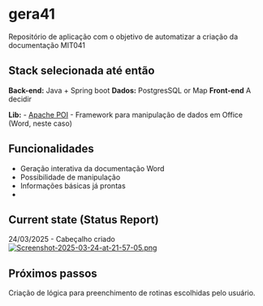 
# gera41

Repositório de aplicação com o objetivo de automatizar a criação da documentação MIT041



## Stack selecionada até então

**Back-end:** Java + Spring boot
**Dados:** PostgresSQL or Map 
**Front-end** A decidir

**Lib:** - [Apache POI](https://poi.apache.org/apidocs/5.0/) - Framework para manipulação de dados em Office (Word, neste caso)

## Funcionalidades

- Geração interativa da documentação Word
- Possibilidade de manipulação
- Informações básicas já prontas
- 

## Current state (Status Report)
24/03/2025 - Cabeçalho criado
[![Screenshot-2025-03-24-at-21-57-05.png](https://i.postimg.cc/yNLQQkb6/Screenshot-2025-03-24-at-21-57-05.png)](https://postimg.cc/NyrkLftZ)

## Próximos passos
Criação de lógica para preenchimento de rotinas escolhidas pelo usuário.


